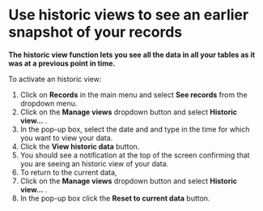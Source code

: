 

# Use historic views to see an earlier snapshot of your records

**The historic view function lets you see all the data in all your tables as it was at a previous point in time.**

To activate an historic view:

1. Click on **Records** in the main menu and select **See records** from the dropdown menu.
2. Click on the **Manage views** dropdown button and select **Historic view…&nbsp;**.
3. In the pop-up box, select the date and and type in the time for which you want to view your data.
4. Click the **View historic data** button.
5. You should see a notification at the top of the screen confirming that you are seeing an historic view of your data.
6. To return to the current data,&nbsp;
7. Click on the **Manage views** dropdown button and select **Historic view…&nbsp;**.
8. In the pop-up box click the **Reset to current data** button.